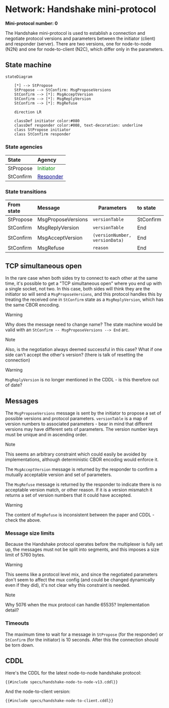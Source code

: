 # Network: Handshake mini-protocol

**Mini-protocol number: 0**

The Handshake mini-protocol is used to establish a connection and
negotiate protocol versions and parameters between the initiator
(client) and responder (server).  There are two versions, one for
node-to-node (N2N) and one for node-to-client (N2C), which differ only
in the parameters.

## State machine

```mermaid
stateDiagram

    [*] --> StPropose
    StPropose --> StConfirm: MsgProposeVersions
    StConfirm --> [*]: MsgAcceptVersion
    StConfirm --> [*]: MsgReplyVersion
    StConfirm --> [*]: MsgRefuse

    direction LR

    classDef initiator color:#080
    classDef responder color:#008, text-decoration: underline
    class StPropose initiator
    class StConfirm responder
```

### State agencies

| State     | Agency                                                              |
|:----------|:--------------------------------------------------------------------|
| StPropose | <span style="color:#080">Initiator</span>                           |
| StConfirm | <span style="color:#008;text-decoration:underline">Responder</span> |

### State transitions

| From state | Message            | Parameters                     | to state  |
|:-----------|:-------------------|--------------------------------|:----------|
| StPropose  | MsgProposeVersions | `versionTable`                 | StConfirm |
| StConfirm  | MsgReplyVersion    | `versionTable`                 | End       |
| StConfirm  | MsgAcceptVersion   | `(versionNumber, versionData)` | End       |
| StConfirm  | MsgRefuse          | `reason`                       | End       |

## TCP simultaneous open

In the rare case when both sides try to connect to each other at the same time,
it's possible to get a "TCP simultaneous open" where you end up with a single
socket, not two.  In this case, both sides will think they are the initiator
so will send a `MsgProposeVersions`, and this protocol handles this by treating
the received one in `StConfirm` state as a `MsgReplyVersion`, which has the same
CBOR encoding.

> [!WARNING]
> Why does the message need to change name?  The state machine would be
> valid with an `StConfirm -- MsgProposeVersions --> End` arc.

> [!NOTE]
> Also, is the negotiation always deemed successful in this case?  What if
> one side can't accept the other's version? (there is talk of resetting
> the connection)

> [!WARNING]
> `MsgReplyVersion` is no longer mentioned in the CDDL - is this therefore
> out of date?

## Messages

The `MsgProposeVersions` message is sent by the initiator to propose a
set of possible versions and protocol parameters.  `versionTable` is a map
of version numbers to associated parameters - bear in mind that different
versions may have different sets of parameters.  The version number keys
must be unique and in ascending order.

> [!NOTE]
> This seems an arbitrary constraint which could easily be avoided by
> implementations, although deterministic CBOR encoding would enforce it.

The `MsgAcceptVersion` message is returned by the responder to confirm
a mutually acceptable version and set of parameters.

The `MsgRefuse` message is returned by the responder to indicate there is
no acceptable version match, or other reason.  If it is a version mismatch
it returns a set of version numbers that it could have accepted.

> [!WARNING]
> The content of `MsgRefuse` is inconsistent between the paper and CDDL -
> check the above.

### Message size limits

Because the Handshake protocol operates before the multiplexer is fully
set up, the messages must not be split into segments, and this imposes
a size limit of 5760 bytes.

> [!WARNING]
> This seems like a protocol level mix, and since the negotiated parameters
> don't seem to affect the mux config (and could be changed dynamically even
> if they did), it's not clear why this constraint is needed.

> [!NOTE]
> Why 5076 when the mux protocol can handle 65535? Implementation detail?

### Timeouts

The maximum time to wait for a message in `StPropose` (for the responder)
or `StConfirm` (for the initiator) is 10 seconds.  After this the connection
should be torn down.

## CDDL

Here's the CDDL for the latest node-to-node handshake protocol:

```cddl
{{#include specs/handshake-node-to-node-v13.cddl}}
```

And the node-to-client version:

```cddl
{{#include specs/handshake-node-to-client.cddl}}
